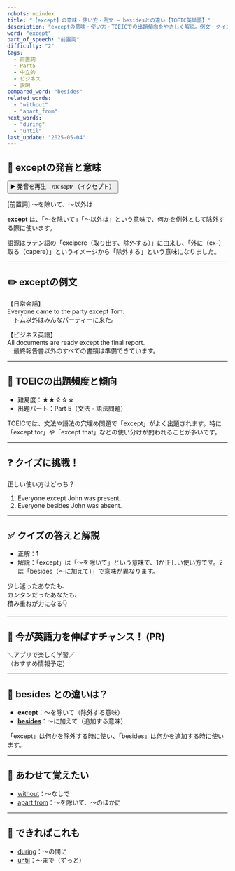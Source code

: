 ```yaml
---
robots: noindex
title: "【except】の意味・使い方・例文 ― besidesとの違い【TOEIC英単語】"
description: "exceptの意味・使い方・TOEICでの出題傾向をやさしく解説。例文・クイズ付きでbesidesとの違いもわかりやすく学べます。"
word: "except"
part_of_speech: "前置詞"
difficulty: "2"
tags:
  - 前置詞
  - Part5
  - 中立的
  - ビジネス
  - 説明
compared_word: "besides"
related_words:
  - "without"
  - "apart_from"
next_words:
  - "during"
  - "until"
last_update: "2025-05-04"
---
```


## 🔰 exceptの発音と意味

<button class="play-audio" onclick="playTTS('except')">
  <span class="play-audio-main">
    ▶️ 発音を再生　/ɪkˈsɛpt/
  </span>
  <span class="play-audio-sub">
    （イクセプト）
  </span>
</button>

[前置詞] ～を除いて、～以外は

**except** は、「～を除いて」「～以外は」という意味で、何かを例外として除外する際に使います。

語源はラテン語の「excipere（取り出す、除外する）」に由来し、「外に（ex-）取る（capere）」というイメージから「除外する」という意味になりました。

---

## ✏️ exceptの例文

【日常会話】  
Everyone came to the party except Tom.  
　トム以外はみんなパーティーに来た。

【ビジネス英語】  
All documents are ready except the final report.  
　最終報告書以外のすべての書類は準備できています。

---

## 🎯 TOEICの出題頻度と傾向

- 難易度：★★☆☆☆
- 出題パート：Part 5（文法・語法問題）

TOEICでは、文法や語法の穴埋め問題で「except」がよく出題されます。特に「except for」や「except that」などの使い分けが問われることが多いです。

---

## ❓ クイズに挑戦！

正しい使い方はどっち？

1. Everyone except John was present.  
2. Everyone besides John was absent.

---

## ✅ クイズの答えと解説

- 正解：**1**
- 解説：「except」は「～を除いて」という意味で、1が正しい使い方です。2は「besides（～に加えて）」で意味が異なります。

少し迷ったあなたも、  
カンタンだったあなたも、  
積み重ねが力になる👇️

---

## 🚀 今が英語力を伸ばすチャンス！ (PR)

<div class="info-center">
＼アプリで楽しく学習／<br>  
（おすすめ情報予定）
</div>

---

## 🤔  besides との違いは？

- **except**：～を除いて（除外する意味）
- **[besides](/besides)**：～に加えて（追加する意味）

「except」は何かを除外する時に使い、「besides」は何かを追加する時に使います。

---

## 🧩 あわせて覚えたい

- [without](/without)：～なしで
- [apart from](/apart_from)：～を除いて、～のほかに

---

## 📖 できればこれも

- [during](/during)：～の間に
- [until](/until)：～まで（ずっと）

<!-- cvid: aid47_bid16 -->
